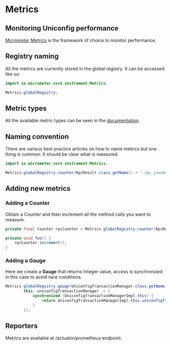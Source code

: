 # Metrics

## Monitoring Uniconfig performance

[Micrometer Metrics](https://micrometer.io/) is the framework of choice to monitor performance.

## Registry naming

All the metrics are currently stored in the global registry.
It can be accessed like so:
```java
import io.micrometer.core.instrument.Metrics;

Metrics.globalRegistry;
```

## Metric types

All the available metric types can be seen in the [documentation](https://docs.micrometer.io/micrometer/reference/concepts.html).

## Naming convention

There are various best practice articles on how to name metrics but one thing is common: It should be clear what is measured.

```java
import io.micrometer.core.instrument.Metrics;

Metrics.globalRegistry.counter(RpcResult.class.getName() + ".rpc_invoke");
```

## Adding new metrics

### Adding a Counter

Obtain a Counter and then increment all the method calls you want to measure.

```java
private final Counter rpcCounter = Metrics.globalRegistry.counter(RpcResult.class.getName() + ".rpc_invoke");

private void foo() {
    rpcCounter.increment();
}
```

### Adding a Gauge

Here we create a **Gauge** that returns Integer value, access is synchronized in this case to avoid race conditions.

```java
Metrics.globalRegistry.gauge(UniconfigTransactionManager.class.getName() + ".open_transaction_count",
        this, uniconfigTransactionManager -> {
            synchronized (UniconfigTransactionManagerImpl.this) {
                return UniconfigTransactionManagerImpl.this.uniconfigTransactions.size();
            }
        });
```

## Reporters 

Metrics are available at /actuator/prometheus endpoint.